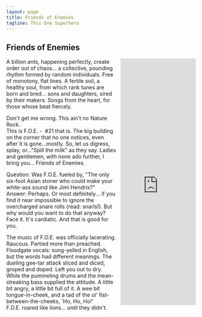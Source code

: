 ```yaml
---
layout: page
title: Friends of Enemies
tagline: This One Superhero
---
```


<h2>Friends of Enemies</h2>

<iframe style="float: right; margin-left: 10px; border: 0; width: 200px; height: 656px;" src="https://bandcamp.com/EmbeddedPlayer/album=2744059676/size=large/bgcol=ffffff/linkcol=0687f5/transparent=true/" seamless><a href="https://foe21.bandcamp.com/album/fife-sucks-live-at-java-jump">Fife Sucks - Live at Java Jump by Friends of Enemies</a></iframe>

A billion ants, happening perfectly, create order out of chaos...  a collective, pounding rhythm formed by random individuals. Free of monotony, flat lines. A fertile soil, a healthy soul, from which rank tunes are born and bred... sons and daughters, sired by their makers.  Songs from the heart, for those whose beat fiercely.

Don't get me wrong. This ain't no Nature Rock.<br />
This is F.O.E. -  #21 that is. The big building on the corner that no one notices, even after it is gone...mostly. So, let us digress, splay, or..."Spill the milk" as they say. Ladies and gentlemen, with none ado further, I bring you...  Friends of Enemies.

Question: Was F.O.E. fueled by, "The only six-foot Asian stoner who could make your white-ass sound like Jimi Hendrix?"<br />
Answer: Perhaps. Or most definitely... if you find it near impossible to ignore the overcharged snare rolls (read: snarls!). But why would you want to do that anyway? Face it. It's cardiatic. And that is good for you.

The music of F.O.E. was officially lacerating. Raucous. Partied more than preached. Floodgate vocals: sung-yelled in English, but the words had different meanings. The dueling gee-tar attack sliced and diced, groped and doped. Left you out to dry. While the pummeling drums and the mean-streaking bass supplied the attitude. A little bit angry, a little bit full of it. A wee bit tongue-in-cheek, and a tad of the ol' fist-between-the-cheeks, 'Ho, Ho, Ho!'<br />
F.O.E.  roared like lions... until they didn't.

